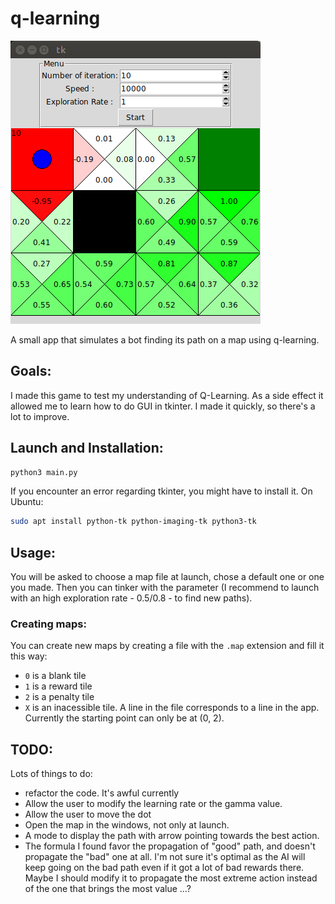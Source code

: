 # q-learning
![A screenshot of the interface](./screenshot.png)

A small app that simulates a bot finding its path on a map using q-learning.

## Goals:
I made this game to test my understanding of Q-Learning. As a side effect it allowed me to learn how to do GUI in tkinter. I made it quickly, so there's a lot to improve.

## Launch and Installation:
```bash
python3 main.py
```
If you encounter an error regarding tkinter, you might have to install it. On
Ubuntu:
```bash
sudo apt install python-tk python-imaging-tk python3-tk
```

## Usage:
You will be asked to choose a map file at launch, chose a default one or one you made. Then you can tinker with the parameter (I recommend to launch with an high exploration rate - 0.5/0.8 - to find new paths).

### Creating maps:
You can create new maps by creating a file with the `.map` extension and fill it this way:
* `0` is a blank tile
* `1` is a reward tile
* `2` is a penalty tile
* `X` is an inacessible tile.
A line in the file corresponds to a line in the app. Currently the starting point can only be at (0, 2).

## TODO:
Lots of things to do:
* refactor the code. It's awful currently
* Allow the user to modify the learning rate or the gamma value.
* Allow the user to move the dot
* Open the map in the windows, not only at launch.
* A mode to display the path with arrow pointing towards the best action.
* The formula I found favor the propagation of "good" path, and doesn't propagate the "bad" one at all. I'm not sure it's optimal as the AI will keep going on the bad path even if it got a lot of bad rewards there. Maybe I should modify it to propagate the most extreme action instead of the one that brings the most value ...?
